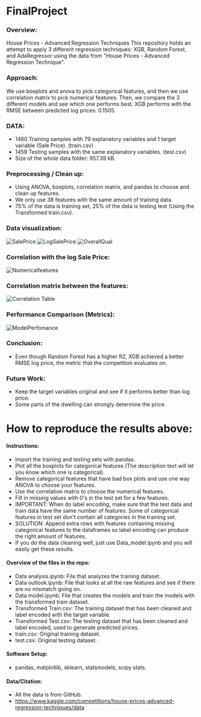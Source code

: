 # FinalProject
### Overview:
House Prices - Advanced Regression Techniques
This repository holds an attempt to apply 3 different regression techniques: XGB, Random Forest, and AdaRegressor using the data from "House Prices - Advanced Regression Technique".

### Approach:
We use boxplots and anova to pick categorical features, and then we use correlation matrix to pick numerical features. Then, we compare the 3 different models and see which one performs best. XGB performs with the RMSE between predicted log prices: 0.1505.

### DATA:
- 1460 Training samples with 79 explanatory variables and 1 target variable (Sale Price). (train.csv)
- 1459 Testing samples with the same explanatory variables. (test.csv)
- Size of the whole data folder: 957.39 kB.

### Preprocessing / Clean up:
- Using ANOVA, boxplots, correlation matrix, and pandas to choose and clean up features.
- We only use 38 features with the same amount of training data.
- 75% of the data is training set, 25% of the data is testing test (Using the Transformed train.csv).

### Data visualization:
![SalePrice](https://user-images.githubusercontent.com/89664955/167196474-3d4d3ec8-1f08-45f9-98c8-245f59f7c0eb.JPG)
![LogSalePrice](https://user-images.githubusercontent.com/89664955/167196562-2810292d-b667-49d8-912f-e6035f4e8746.JPG)
![OverallQual](https://user-images.githubusercontent.com/89664955/167196664-6d0e0c69-e95e-4266-91ff-a633f5dcf2ad.JPG)

### Correlation with the log Sale Price:
![Numericalfeatures](https://user-images.githubusercontent.com/89664955/167196792-50a71a1e-08b0-484d-af76-52bfa0d3078a.JPG)

### Correlation matrix between the features:
![Correlation Table](https://user-images.githubusercontent.com/89664955/167196852-65226ccd-3ab9-4495-8bc8-81b4d4ca97d6.JPG)

### Performance Comparison (Metrics):
![ModelPerfomance](https://user-images.githubusercontent.com/89664955/167196943-6c248950-8dc9-419b-aca6-e48f0e60004c.JPG)

### Conclusion:
- Even though Random Forest has a higher R2, XGB achieved a better RMSE log price, the metric that the competition evaluates on.

### Future Work:
- Keep the target variables original and see if it performs better than log price.
- Some parts of the dwelling can strongly determine the price.

# How to reproduce the results above:
#### Instructions: 
- Import the training and testing sets with pandas.
- Plot all the boxplots for categorical features (The description text will let you know which one is categorical).
- Remove categorical features that have bad box plots and use one way ANOVA to choose your features.
- Use the correlation matrix to choose the numerical features.
- Fill in missing values with 0's in the test set for a few features.
- IMPORTANT: When do label encoding, make sure that the test data and train data have the same number of features. Some of categorical features in test set don't contain all categories in the training set. 
- SOLUTION: Append extra rows with features containing missing categorical features to the dataframes so label encoding can produce the right amount of features.
- If you do the data cleaning well, just use Data_model.ipynb and you will easily get these results.

#### Overview of the files in the repo:
- Data analysis.ipynb: File that analyzes the training dataset.
- Data outlook.ipynb: File that looks at all the raw features and see if there are no mismatch going on.
- Data model.ipynb: File that creates the models and train the models with the transformed train dataset.
- Transformed Train.csv: The training dataset that has been cleaned and label encoded with the target variable.
- Transformed Test.csv: The testing dataset that has been cleaned and label encoded, used to generate predicted prices.
- train.csv: Original training dataset.
- test.csv: Original testing dataset. 

#### Software Setup:
- pandas, matplotlib, sklearn, statsmodels, scipy stats.

#### Data/Citation:
- All the data is from GitHub.
- https://www.kaggle.com/competitions/house-prices-advanced-regression-techniques/data

